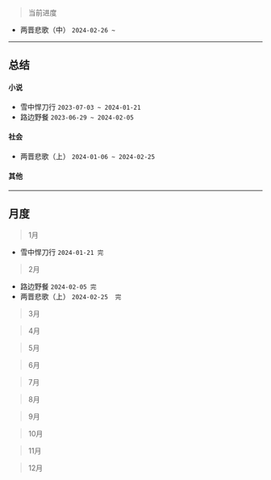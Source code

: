 > 当前进度

- 两晋悲歌（中） `2024-02-26 ~`
  
---

## 总结

#### 小说

- 雪中悍刀行 `2023-07-03 ~ 2024-01-21`
- 路边野餐 `2023-06-29 ~ 2024-02-05`

#### 社会

- 两晋悲歌（上） `2024-01-06 ~ 2024-02-25`


#### 其他

--- 

## 月度

> 1月

- 雪中悍刀行 `2024-01-21 完`

> 2月

- 路边野餐 `2024-02-05 完`
- 两晋悲歌（上） `2024-02-25  完`

> 3月

> 4月

> 5月

> 6月

> 7月

> 8月

> 9月

> 10月

> 11月

> 12月

